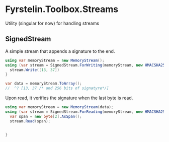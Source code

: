 # Fyrstelin.Toolbox.Streams

Utility (singular for now) for handling streams

## SignedStream

A simple stream that appends a signature to the end.

```c#
using var memoryStream = new MemoryStream();
using (var stream = SignedStream.ForWriting(memoryStream, new HMACSHA256("my-secret"u8.ToArray()))) {
  stream.Write([13, 37])
}

var data = memoryStream.ToArray();
//  ^? [13, 37 /* and 256 bits of signatyre*/]
```

Upon read, it verifies the signature when the last byte is read.

```c#
using var memoryStream = new MemoryStream(data);
using (var stream = SignedStream.ForReading(memoryStream, new HMACSHA256("my-secret"u8.ToArray()))) {
  var span = new byte[2].AsSpan();
  stream.Read(span);

  
}
```

